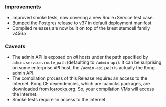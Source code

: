 ### Improvements

- Improved smoke tests, now covering a new Route+Service test case.
- Bumped the Postgres release to v37 in default deployment manifest.
- Compiled releases are now built on top of the latest stemcell family v456.x

### Caveats

- The admin API is exposed on _all_ hosts under the path specified by `admin.service.route_path` (defaulting to `/admin-api`). It can be surprising on some enterprise API host, the `/admin-api` path is actually the Kong admin API.
- The compilation process of this Release requires an access to the Internet. Kong CE dependencies, which are luarocks packages, are downloaded from [loarocks.org](https://luarocks.org). So, your compilation VMs will access the Internet.
- Smoke tests require an access to the Internet.
